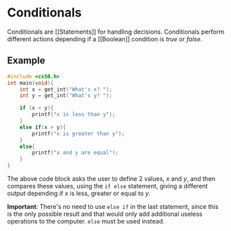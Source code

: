 # Conditionals
Conditionals are [[Statements]] for handling decisions. Conditionals perform different actions depending if a [[Boolean]] condition is *true* or *false*.

## Example
```C
#include <cs50.h>
int main(void){
	int x = get_int("What's x? ");
	int y = get_int("What's y? ");

	if (x < y){
		printf("x is less than y");	
	}
	else if(x > y){
		printf("x is greater than y");	
	}
	else{
		printf("x and y are equal");	
	}
}
```
The above code block asks the user to define 2 values, *x* and *y*, and then compares these values, using the `if else` statement, giving a different output depending if *x* is less, greater or equal to *y*.

**Important**: There's no need to use `else if` in the last statement, since this is the only possible result and that would only add additional useless operations to the computer. `else` must be used instead.